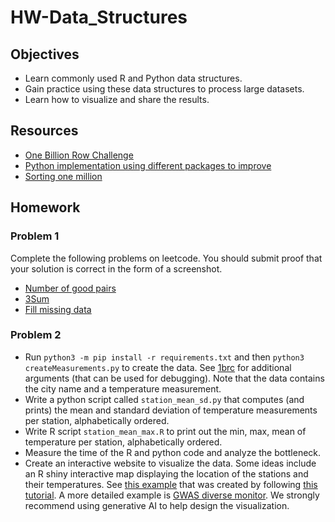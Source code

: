 # HW-Data_Structures

## Objectives

- Learn commonly used R and Python data structures.
- Gain practice using these data structures to process large datasets.
- Learn how to visualize and share the results.

## Resources

- [One Billion Row Challenge](https://1brc.dev/)
- [Python implementation using different packages to improve](https://www.linkedin.com/pulse/from-minutes-seconds-supercharging-python-billion-row-krishan-gupta-2icfe/)
- [Sorting one million](https://neopythonic.blogspot.com/2008/10/sorting-million-32-bit-integers-in-2mb.html)

## Homework

### Problem 1

Complete the following problems on leetcode. You should submit proof that your solution is correct in the form of a screenshot.

- [Number of good pairs](https://leetcode.com/problems/number-of-good-pairs/)
- [3Sum](https://leetcode.com/problems/3sum/)
- [Fill missing data](https://leetcode.com/problems/fill-missing-data/)

  
### Problem 2

- Run `python3 -m pip install -r requirements.txt` and then `python3 createMeasurements.py` to create the data. See [1brc](https://github.com/ifnesi/1brc#submitting) for additional arguments (that can be used for debugging). Note that the data contains the city name and a temperature measurement.
- Write a python script called `station_mean_sd.py` that computes (and prints) the mean and standard deviation of temperature measurements per station, alphabetically ordered. 
- Write R script `station_mean_max.R` to print out the min, max, mean of temperature per station, alphabetically ordered.
- Measure the time of the R and python code and analyze the bottleneck. 
- Create an interactive website to visualize the data. Some ideas include an R shiny interactive map displaying the location of the stations and their temperatures. See [this example](https://github.com/phillipnicol/shinyapp_demo) that was created by following [this tutorial](https://hbctraining.github.io/Training-modules/RShiny/lessons/shinylive.html). A more detailed example is [GWAS diverse monitor](https://gwasdiversitymonitor.com/). We strongly recommend using generative AI to help design the visualization. 
